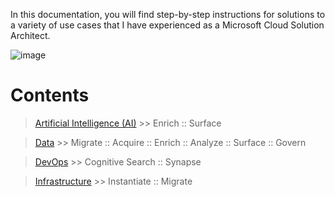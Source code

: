 In this documentation, you will find step-by-step instructions for solutions to a variety of use cases that I have experienced as a Microsoft Cloud Solution Architect.

![image](https://user-images.githubusercontent.com/44923999/185972867-64465cc3-0769-4045-bc5d-672f573854c7.png)

# Contents

> [Artificial Intelligence (AI)](AI.md) >> Enrich :: Surface

> [Data](Data.md) >> Migrate :: Acquire :: Enrich :: Analyze :: Surface :: Govern

> [DevOps](DevOps.md) >> Cognitive Search :: Synapse

> [Infrastructure](Infrastructure.md) >> Instantiate :: Migrate
